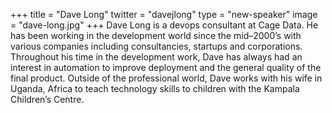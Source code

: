 +++
title = "Dave Long"
twitter = "davejlong"
type = "new-speaker"
image = "dave-long.jpg"
+++
Dave Long is a devops consultant at Cage Data. He has been working in the development world since the mid–2000’s with various companies including consultancies, startups and corporations. Throughout his time in the development work, Dave has always had an interest in automation to improve deployment and the general quality of the final product. Outside of the professional world, Dave works with his wife in Uganda, Africa to teach technology skills to children with the Kampala Children’s Centre.